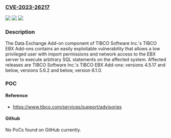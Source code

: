 ### [CVE-2023-26217](https://cve.mitre.org/cgi-bin/cvename.cgi?name=CVE-2023-26217)
![](https://img.shields.io/static/v1?label=Product&message=TIBCO%20EBX%20Add-ons&color=blue)
![](https://img.shields.io/static/v1?label=Version&message=0%3C%3D%204.5.17%20&color=brighgreen)
![](https://img.shields.io/static/v1?label=Vulnerability&message=CWE-89%20Improper%20Neutralization%20of%20Special%20Elements%20used%20in%20an%20SQL%20Command%20('SQL%20Injection')&color=brighgreen)

### Description

The Data Exchange Add-on component of TIBCO Software Inc.'s TIBCO EBX Add-ons contains an easily exploitable vulnerability that allows a low privileged user with import permissions and network access to the EBX server to execute arbitrary SQL statements on the affected system. Affected releases are TIBCO Software Inc.'s TIBCO EBX Add-ons: versions 4.5.17 and below, versions 5.6.2 and below, version 6.1.0.

### POC

#### Reference
- https://www.tibco.com/services/support/advisories

#### Github
No PoCs found on GitHub currently.

